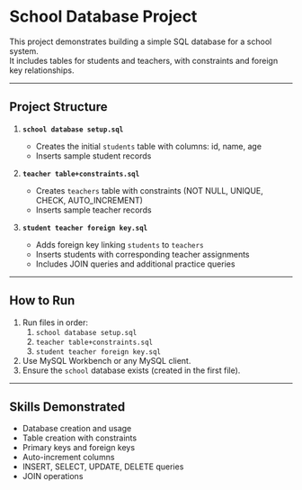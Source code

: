 # School Database Project

This project demonstrates building a simple SQL database for a school system.  
It includes tables for students and teachers, with constraints and foreign key relationships.

---

## Project Structure

1. **`school database setup.sql`**  
   - Creates the initial `students` table with columns: id, name, age  
   - Inserts sample student records

2. **`teacher table+constraints.sql`**  
   - Creates `teachers` table with constraints (NOT NULL, UNIQUE, CHECK, AUTO_INCREMENT)  
   - Inserts sample teacher records

3. **`student teacher foreign key.sql`**  
   - Adds foreign key linking `students` to `teachers`  
   - Inserts students with corresponding teacher assignments  
   - Includes JOIN queries and additional practice queries

---

## How to Run

1. Run files in order:
   1. `school database setup.sql`
   2. `teacher table+constraints.sql`
   3. `student teacher foreign key.sql`
2. Use MySQL Workbench or any MySQL client.
3. Ensure the `school` database exists (created in the first file).

---

## Skills Demonstrated

- Database creation and usage  
- Table creation with constraints  
- Primary keys and foreign keys  
- Auto-increment columns  
- INSERT, SELECT, UPDATE, DELETE queries  
- JOIN operations


